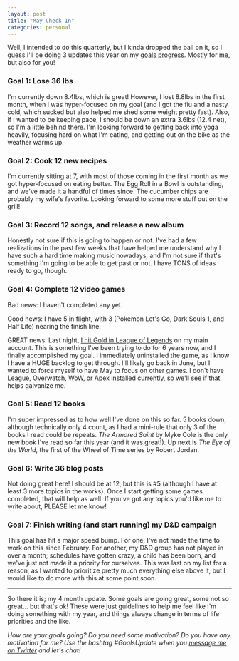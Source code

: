```yaml
---
layout: post
title: "May Check In"
categories: personal
---
```


Well, I intended to do this quarterly, but I kinda dropped the ball on it, so I guess I'll be doing 3 updates this year on my [goals progress][goals]. Mostly for me, but also for you!

<!-- more -->

### Goal 1: Lose 36 lbs

I'm currently down 8.4lbs, which is great! However, I lost 8.8lbs in the first month, when I was hyper-focused on my goal (and I got the flu and a nasty cold, which sucked but also helped me shed some weight pretty fast). Also, if I wanted to be keeping pace, I should be down an extra 3.6lbs (12.4 net), so I'm a little behind there. I'm looking forward to getting back into yoga heavily, focusing hard on what I'm eating, and getting out on the bike as the weather warms up.

### Goal 2: Cook 12 new recipes

I'm currently sitting at 7, with most of those coming in the first month as we got hyper-focused on eating better. The Egg Roll in a Bowl is outstanding, and we've made it a handful of times since. The cucumber chips are probably my wife's favorite. Looking forward to some more stuff out on the grill!

### Goal 3: Record 12 songs, and release a new album

Honestly not sure if this is going to happen or not. I've had a few realizations in the past few weeks that have helped me understand why I have such a hard time making music nowadays, and I'm not sure if that's something I'm going to be able to get past or not. I have TONS of ideas ready to go, though.

### Goal 4: Complete 12 video games

Bad news: I haven't completed any yet.

Good news: I have 5 in flight, with 3 (Pokemon Let's Go, Dark Souls 1, and Half Life) nearing the finish line.

GREAT news: Last night, [I hit Gold in League of Legends][leagueTweet] on my main account. This is something I've been trying to do for 6 years now, and I finally accomplished my goal. I immediately uninstalled the game, as I know I have a HUGE backlog to get through. I'll likely go back in June, but I wanted to force myself to have May to focus on other games. I don't have League, Overwatch, WoW, or Apex installed currently, so we'll see if that helps galvanize me.

### Goal 5: Read 12 books

I'm super impressed as to how well I've done on this so far. 5 books down, although technically only 4 count, as I had a mini-rule that only 3 of the books I read could be repeats. *The Armored Saint* by Myke Cole is the only new book I've read so far this year (and it was great!). Up next is *The Eye of the World*, the first of the Wheel of Time series by Robert Jordan.

### Goal 6: Write 36 blog posts

Not doing great here! I should be at 12, but this is #5 (although I have at least 3 more topics in the works). Once I start getting some games completed, that will help as well. If you've got any topics you'd like me to write about, PLEASE let me know!

### Goal 7: Finish writing (and start running) my D&D campaign

This goal has hit a major speed bump. For one, I've not made the time to work on this since February. For another, my D&D group has not played in over a month; schedules have gotten crazy, a child has been born, and we've just not made it a priority for ourselves. This was last on my list for a reason, as I wanted to prioritize pretty much everything else above it, but I would like to do more with this at some point soon.

---

So there it is; my 4 month update. Some goals are going great, some not so great... but that's ok! These were just guidelines to help me feel like I'm doing something with my year, and things always change in terms of life priorities and the like. 

*How are your goals going? Do you need some motivation? Do you have any motivation for me? Use the hashtag #GoalsUpdate when you [message me on Twitter][twitter] and let's chat!*

[goals]: https://niclake.me/2019-goals/
[leagueTweet]: https://twitter.com/niclake/status/1123390103211118592
[twitter]: http://twitter.com/niclake
